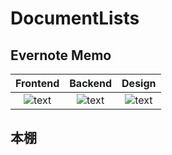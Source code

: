 # DocumentLists

## Evernote Memo

|Frontend|Backend|Design|
|:-:|:-:|:-:|
|![text](imgpath)|![text](imgpath)|![text](imgpath)|

## 本棚


